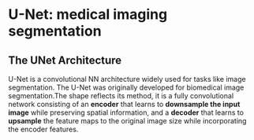 # U-Net: medical imaging segmentation   

## The UNet Architecture

U-Net is a convolutional NN architecture widely used for tasks like image segmentation. The U-Net was originally developed for biomedical image segmentation.The shape reflects its method, it is a fully convolutional network consisting of an **encoder** that learns to **downsample the input image** while preserving spatial information, and a **decoder** that learns to **upsample** the feature maps to the original image size while incorporating the encoder features.



 


